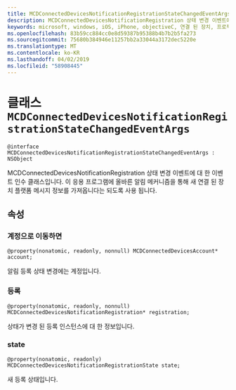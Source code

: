 ```yaml
---
title: MCDConnectedDevicesNotificationRegistrationStateChangedEventArgs
description: MCDConnectedDevicesNotificationRegistration 상태 변경 이벤트에 대 한 이벤트 인수 클래스입니다.
keywords: microsoft, windows, iOS, iPhone, objectiveC, 연결 된 장치, 프로젝트 로마
ms.openlocfilehash: 83b59cc884cc0e8d59387b95388b4b7b2b5fa273
ms.sourcegitcommit: 75680b384946e11257bb2a33044a3172dec5220e
ms.translationtype: MT
ms.contentlocale: ko-KR
ms.lasthandoff: 04/02/2019
ms.locfileid: "58908445"
---
```

# <a name="class-mcdconnecteddevicesnotificationregistrationstatechangedeventargs"></a>클래스 `MCDConnectedDevicesNotificationRegistrationStateChangedEventArgs` 

```
@interface MCDConnectedDevicesNotificationRegistrationStateChangedEventArgs : NSObject
```  
MCDConnectedDevicesNotificationRegistration 상태 변경 이벤트에 대 한 이벤트 인수 클래스입니다. 이 응용 프로그램에 올바른 알림 메커니즘을 통해 새 연결 된 장치 플랫폼 메시지 정보를 가져옵니다는 되도록 사용 됩니다.

## <a name="properties"></a>속성

### <a name="account"></a>계정으로 이동하면
`@property(nonatomic, readonly, nonnull) MCDConnectedDevicesAccount* account;`

알림 등록 상태 변경에는 계정입니다.

### <a name="registration"></a>등록
`@property(nonatomic, readonly, nonnull) MCDConnectedDevicesNotificationRegistration* registration;`

상태가 변경 된 등록 인스턴스에 대 한 정보입니다.

### <a name="state"></a>state
`@property(nonatomic, readonly) MCDConnectedDevicesNotificationRegistrationState state;`

새 등록 상태입니다.